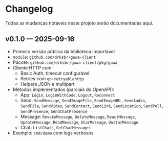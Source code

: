 # Changelog

Todas as mudanças notáveis neste projeto serão documentadas aqui.

## v0.1.0 — 2025-09-16

- Primeira versão pública da biblioteca importável
- `module`: `github.com/drksbr/gowa-client`
- Pacote: `github.com/drksbr/gowa-client/pkg/gowa`
- Cliente HTTP com:
  - Basic Auth, timeout configurável
  - Retries com `go-retryablehttp`
  - Helpers JSON e multipart
- Métodos implementados (parciais do OpenAPI):
  - App: `Login`, `LoginWithCode`, `Logout`, `Reconnect`
  - Send: `SendMessage`, `SendImageFile`, `SendImageURL`, `SendAudio`, `SendFile`, `SendVideo`, `SendContact`, `SendLink`, `SendLocation`, `SendPoll`, `SendPresence`, `SendChatPresence`
  - Message: `RevokeMessage`, `DeleteMessage`, `ReactMessage`, `UpdateMessage`, `ReadMessage`, `StarMessage`, `UnstarMessage`
  - Chat: `ListChats`, `GetChatMessages`
- Exemplo: `cmd/demo` com logs verbosos
